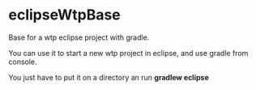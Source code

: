 eclipseWtpBase
==============

Base for a wtp eclipse project with gradle.

You can use it to start a new wtp project in eclipse, and use gradle from console.

You just have to put it on a directory an run **gradlew eclipse**
